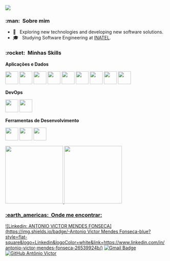 
![](https://komarev.com/ghpvc/?username=Antonio-AV&color=006bed)

<h3> :man: &nbsp;Sobre mim </h3>

- 🤔 &nbsp; Exploring new technologies and developing new software solutions.
- 🎓 &nbsp; Studying Software Engineering at <a href="https://inatel.br/home/">INATEL</a>.

<h3> :rocket: &nbsp;Minhas Skills </h3>

**Aplicações e Dados**

  
  <img src="https://cdn.jsdelivr.net/gh/devicons/devicon/icons/cplusplus/cplusplus-original.svg" width="40" height="40"/> <img src="https://cdn.jsdelivr.net/gh/devicons/devicon/icons/java/java-original-wordmark.svg" width="40" height="40"/> <img src="https://cdn.jsdelivr.net/gh/devicons/devicon/icons/python/python-original-wordmark.svg" width="40" height="40"/> <img src="https://cdn.jsdelivr.net/gh/devicons/devicon/icons/jupyter/jupyter-original-wordmark.svg" width="40" height="40"/>  <img src="https://cdn.jsdelivr.net/gh/devicons/devicon/icons/mysql/mysql-original-wordmark.svg" width="40" height="40"/> <img src="https://cdn.jsdelivr.net/gh/devicons/devicon/icons/numpy/numpy-original-wordmark.svg" width="40" height="40"/> <img src="https://cdn.jsdelivr.net/gh/devicons/devicon/icons/pandas/pandas-original-wordmark.svg" width="40" height="40"/> <img src="https://cdn.jsdelivr.net/gh/devicons/devicon/icons/javascript/javascript-original.svg" width="40" height="40"/> <img src="https://cdn.jsdelivr.net/gh/devicons/devicon/icons/html5/html5-original-wordmark.svg" width="40" height="40"/>
          
          
**DevOps**

  <img src="https://cdn.jsdelivr.net/gh/devicons/devicon/icons/git/git-original.svg" width="40" height="40"/> <img src="https://cdn.jsdelivr.net/gh/devicons/devicon/icons/github/github-original.svg" width="40" height="40"/>
  
          
**Ferramentas de Desenvolvimento**

 <img src="https://cdn.jsdelivr.net/gh/devicons/devicon/icons/vscode/vscode-original-wordmark.svg" width="40" height="40"/> <img src="https://cdn.jsdelivr.net/gh/devicons/devicon/icons/pycharm/pycharm-original-wordmark.svg" width="40" height="40"/> <img src="https://cdn.jsdelivr.net/gh/devicons/devicon/icons/intellij/intellij-original-wordmark.svg" width="40" height="40"/>       
 
 

<div>

<a href="https://github.com/Antonio-AV">
<img height="180em" src="https://github-readme-stats.vercel.app/api/top-langs/?username=Antonio-AV&layout=compact&langs_count=7&theme=dracula"/>
<img height="180em" src="https://github-readme-stats.vercel.app/api?username=Antonio-AV&show_icons=true&theme=dracula&include_all_commits=true&count_private=true"/>

</div>


<h3> :earth_americas: &nbsp;Onde me encontrar: </h3> 

[![Linkedin: ANTONIO VICTOR MENDES FONSECA](https://img.shields.io/badge/-Antonio Victor Mendes Fonseca-blue?style=flat-square&logo=Linkedin&logoColor=white&link=https://www.linkedin.com/in/antonio-victor-mendes-fonseca-26539924b/)](https://www.linkedin.com/in/antonio-victor-mendes-fonseca-26539924b/)
[![Gmail Badge](https://img.shields.io/badge/-anvimefo0123@gmail.com-006bed?style=flat-square&logo=Gmail&logoColor=white&link=mailto:anvimefo0123@gmail.com)](mailto:anvimefo0123@gmailcom)
[![GitHub Antônio Victor]( https://img.shields.io/github/followers/Antonio-AV?label=follow&style=social)](https://github.com/Antonio-AV)
